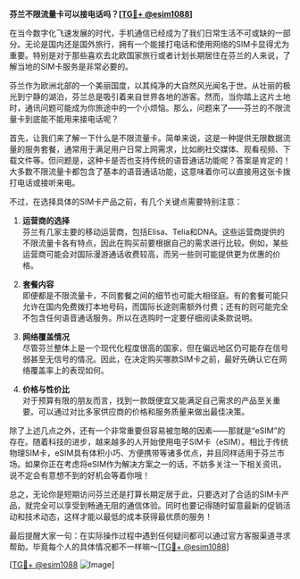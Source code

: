 **芬兰不限流量卡可以接电话吗？[[TG💪+ @esim1088](https://t.me/s/esim1088)]**

在当今数字化飞速发展的时代，手机通信已经成为了我们日常生活不可或缺的一部分。无论是国内还是国外旅行，拥有一个能接打电话和使用网络的SIM卡显得尤为重要。特别是对于那些喜欢去北欧国家旅行或者计划长期居住在芬兰的人来说，了解当地的SIM卡服务是非常必要的。

芬兰作为欧洲北部的一个美丽国度，以其纯净的大自然风光闻名于世。从壮丽的极光到宁静的湖泊，芬兰总是吸引着来自世界各地的游客。然而，当你踏上这片土地时，通讯问题可能成为你旅途中的一个小烦恼。那么，问题来了——芬兰的不限流量卡到底能不能用来接电话呢？

首先，让我们来了解一下什么是不限流量卡。简单来说，这是一种提供无限数据流量的服务套餐，通常用于满足用户日常上网需求，比如刷社交媒体、观看视频、下载文件等。但问题是，这种卡是否也支持传统的语音通话功能呢？答案是肯定的！大多数不限流量卡都包含了基本的语音通话功能，这意味着你可以直接用这张卡拨打电话或接听来电。

不过，在选择具体的SIM卡产品之前，有几个关键点需要特别注意：

1. **运营商的选择**  
   芬兰有几家主要的移动运营商，包括Elisa、Telia和DNA。这些运营商提供的不限流量卡各有特点，因此在购买前要根据自己的需求进行比较。例如，某些运营商可能会对国际漫游通话收费较高，而另一些则可能提供更为优惠的价格。

2. **套餐内容**  
   即便都是不限流量卡，不同套餐之间的细节也可能大相径庭。有的套餐可能只允许在国内免费拨打本地号码，而国际长途则需额外付费；还有的则可能完全不包含任何语音通话服务。所以在选购时一定要仔细阅读条款说明。

3. **网络覆盖情况**  
   尽管芬兰整体上是一个现代化程度很高的国家，但在偏远地区仍可能存在信号弱甚至无信号的情况。因此，在决定购买哪款SIM卡之前，最好先确认它在网络覆盖率上的表现如何。

4. **价格与性价比**  
   对于预算有限的朋友而言，找到一款既便宜又能满足自己需求的产品至关重要。可以通过对比多家供应商的价格和服务质量来做出最佳决策。

除了上述几点之外，还有一个非常重要但容易被忽略的因素——那就是“eSIM”的存在。随着科技的进步，越来越多的人开始使用电子SIM卡（eSIM）。相比于传统物理SIM卡，eSIM具有体积小巧、方便携带等诸多优点，并且同样适用于芬兰市场。如果你正在考虑将eSIM作为解决方案之一的话，不妨多关注一下相关资讯，说不定会有意想不到的好机会等着你哦！

总之，无论你是短期访问芬兰还是打算长期定居于此，只要选对了合适的SIM卡产品，就完全可以享受到畅通无阻的通信体验。同时也要记得随时留意最新的促销活动和技术动态，这样才能以最低的成本获得最优质的服务！

最后提醒大家一句：在实际操作过程中遇到任何疑问都可以通过官方客服渠道寻求帮助。毕竟每个人的具体情况都不一样嘛～[[TG💪+ @esim1088](https://t.me/s/esim1088)]

[[TG💪+ @esim1088](https://t.me/s/esim1088) ![Image](https://i.postimg.cc/4NQfJmqS/Snipaste-2025-05-13-00-14-12.png)]